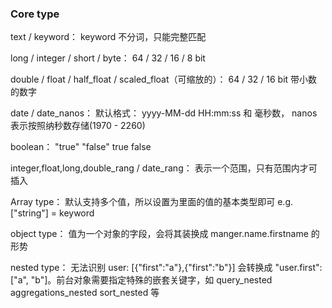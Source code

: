 ### Core type

text / keyword： keyword 不分词，只能完整匹配

long / integer / short / byte： 64 / 32 / 16 / 8 bit

double / float / half_float / scaled_float（可缩放的）： 64 / 32 / 16 bit 带小数的数字

date / date_nanos： 默认格式： yyyy-MM-dd HH:mm:ss 和 毫秒数， nanos 表示按照纳秒数存储(1970 - 2260)

boolean： "true" "false" true false

integer,float,long,double_rang / date_rang： 表示一个范围，只有范围内才可插入

Array type： 默认支持多个值，所以设置为里面的值的基本类型即可 e.g. ["string"] = keyword

object type： 值为一个对象的字段，会将其装换成 manger.name.firstname 的形势

nested type： 无法识别 user: [{"first":"a"},{"first":"b"}] 会转换成 "user.first": ["a", "b"]。前台对象需要指定特殊的嵌套关键字，如 query_nested aggregations_nested sort_nested 等

